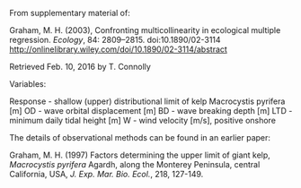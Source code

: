 From supplementary material of:

Graham, M. H. (2003), Confronting multicollinearity in ecological multiple regression. _Ecology_, 84: 2809–2815. doi:10.1890/02-3114 
http://onlinelibrary.wiley.com/doi/10.1890/02-3114/abstract

Retrieved Feb. 10, 2016 by T. Connolly

Variables:

Response - shallow (upper) distributional limit of kelp Macrocystis pyrifera [m]
OD - wave orbital displacement [m]
BD - wave breaking depth [m]
LTD - minimum daily tidal height [m]
W - wind velocity [m/s], positive onshore

The details of observational methods can be found in an earlier paper:

Graham, M. H. (1997) Factors determining the upper limit of giant kelp, _Macrocystis pyrifera_ Agardh, along the Monterey Peninsula, central California, USA, _J. Exp. Mar. Bio. Ecol._, 218, 127-149.
